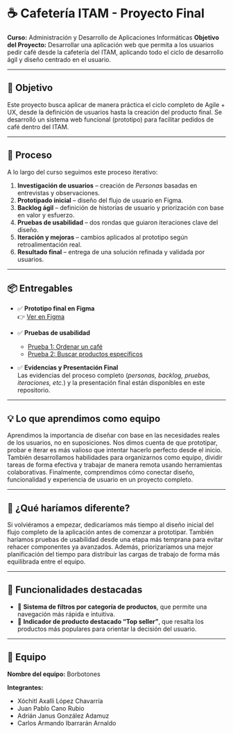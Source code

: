 # ☕ Cafetería ITAM - Proyecto Final

**Curso:** Administración y Desarrollo de Aplicaciones Informáticas
**Objetivo del Proyecto:** Desarrollar una aplicación web que permita a los usuarios pedir café desde la cafetería del ITAM, aplicando todo el ciclo de desarrollo ágil y diseño centrado en el usuario.

---

## 🎯 Objetivo

Este proyecto busca aplicar de manera práctica el ciclo completo de Agile + UX, desde la definición de usuarios hasta la creación del producto final. Se desarrolló un sistema web funcional (prototipo) para facilitar pedidos de café dentro del ITAM.

---

## 🧠 Proceso

A lo largo del curso seguimos este proceso iterativo:

1. **Investigación de usuarios** – creación de _Personas_ basadas en entrevistas y observaciones.
2. **Prototipado inicial** – diseño del flujo de usuario en Figma.
3. **Backlog ágil** – definición de historias de usuario y priorización con base en valor y esfuerzo.
4. **Pruebas de usabilidad** – dos rondas que guiaron iteraciones clave del diseño.
5. **Iteración y mejoras** – cambios aplicados al prototipo según retroalimentación real.
6. **Resultado final** – entrega de una solución refinada y validada por usuarios.

---

## 📦 Entregables

- ✅ **Prototipo final en Figma**  
  👉 [Ver en Figma](https://www.figma.com/proto/6iDXPFsxVHx2C4SOSkCe9M/Proyecto-Final--Copy-?node-id=3-1212&t=HkVhMZXukHpby7pu-1&scaling=scale-down&content-scaling=fixed&page-id=0%3A1&starting-point-node-id=3%3A31)

- ✅ **Pruebas de usabilidad**  
  - [Prueba 1: Ordenar un café](https://app.lyssna.com/tests/dcnwrpafeojf/results/wln9wujff2lz)  
  - [Prueba 2: Buscar productos específicos](https://app.lyssna.com/tests/hioax6hpkfis/results/jfmfakpofd57)

- ✅ **Evidencias y Presentación Final**  
  Las evidencias del proceso completo (_personas, backlog, pruebas, iteraciones, etc._) y la presentación final están disponibles en este repositorio.

---

## 💡 Lo que aprendimos como equipo

Aprendimos la importancia de diseñar con base en las necesidades reales de los usuarios, no en suposiciones. Nos dimos cuenta de que prototipar, probar e iterar es más valioso que intentar hacerlo perfecto desde el inicio. También desarrollamos habilidades para organizarnos como equipo, dividir tareas de forma efectiva y trabajar de manera remota usando herramientas colaborativas. Finalmente, comprendimos cómo conectar diseño, funcionalidad y experiencia de usuario en un proyecto completo.

---

## 🔁 ¿Qué haríamos diferente?

Si volviéramos a empezar, dedicaríamos más tiempo al diseño inicial del flujo completo de la aplicación antes de comenzar a prototipar. También haríamos pruebas de usabilidad desde una etapa más temprana para evitar rehacer componentes ya avanzados. Además, priorizaríamos una mejor planificación del tiempo para distribuir las cargas de trabajo de forma más equilibrada entre el equipo. 

---

## 🌟 Funcionalidades destacadas

- 🧃 **Sistema de filtros por categoría de productos**, que permite una navegación más rápida e intuitiva.
- 🌟 **Indicador de producto destacado “Top seller”**, que resalta los productos más populares para orientar la decisión del usuario.


---

## 🤝 Equipo

**Nombre del equipo:** Borbotones

**Integrantes:**
- Xóchitl Axalli López Chavarría  
- Juan Pablo Cano Rubio  
- Adrián Janus González Adamuz  
- Carlos Armando Ibarrarán Arnaldo

